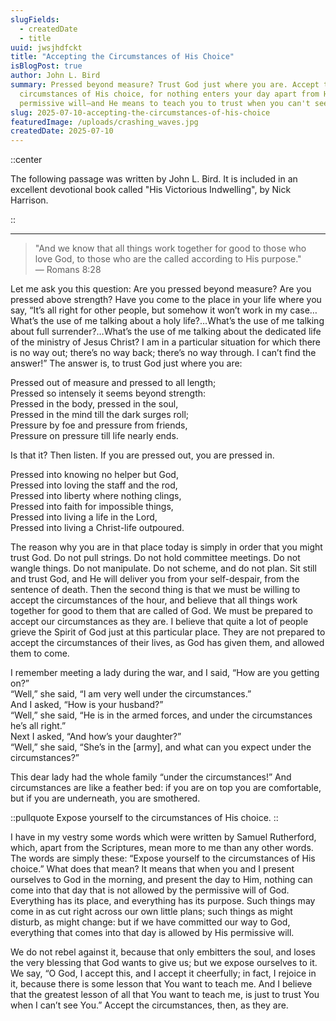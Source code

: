 ```yaml
---
slugFields:
  - createdDate
  - title
uuid: jwsjhdfckt
title: "Accepting the Circumstances of His Choice"
isBlogPost: true
author: John L. Bird
summary: Pressed beyond measure? Trust God just where you are. Accept the
  circumstances of His choice, for nothing enters your day apart from His
  permissive will—and He means to teach you to trust when you can't see.
slug: 2025-07-10-accepting-the-circumstances-of-his-choice
featuredImage: /uploads/crashing_waves.jpg
createdDate: 2025-07-10
---
```

::center

The following passage was written by John L. Bird. It is included in an excellent devotional book called "His Victorious Indwelling", by Nick Harrison.

::

- - -

> "And we know that all things work together for good to those who love God, to those who are the called according to His purpose."\
> — Romans 8:28

Let me ask you this question: Are you pressed beyond measure? Are you pressed above strength? Have you come to the place in your life where you say, “It’s all right for other people, but somehow it won’t work in my case…What’s the use of me talking about a holy life?…What’s the use of me talking about full surrender?…What’s the use of me talking about the dedicated life of the ministry of Jesus Christ? I am in a particular situation for which there is no way out; there’s no way back; there’s no way through. I can’t find the answer!” The answer is, to trust God just where you are:

Pressed out of measure and pressed to all length;\
Pressed so intensely it seems beyond strength:\
Pressed in the body, pressed in the soul,\
Pressed in the mind till the dark surges roll;\
Pressure by foe and pressure from friends,\
Pressure on pressure till life nearly ends.

Is that it? Then listen. If you are pressed out, you are pressed in.

Pressed into knowing no helper but God,\
Pressed into loving the staff and the rod,\
Pressed into liberty where nothing clings,\
Pressed into faith for impossible things,\
Pressed into living a life in the Lord,\
Pressed into living a Christ-life outpoured.

The reason why you are in that place today is simply in order that you might trust God. Do not pull strings. Do not hold committee meetings. Do not wangle things. Do not manipulate. Do not scheme, and do not plan. Sit still and trust God, and He will deliver you from your self-despair, from the sentence of death.
Then the second thing is that we must be willing to accept the circumstances of the hour, and believe that all things work together for good to them that are called of God. We must be prepared to accept our circumstances as they are. I believe that quite a lot of people grieve the Spirit of God just at this particular place. They are not prepared to accept the circumstances of their lives, as God has given them, and allowed them to come.

I remember meeting a lady during the war, and I said, “How are you getting on?”\
“Well,” she said, “I am very well under the circumstances.”\
And I asked, “How is your husband?”\
“Well,” she said, “He is in the armed forces, and under the circumstances he’s all right.”\
Next I asked, “And how’s your daughter?”\
“Well,” she said, “She’s in the \[army], and what can you expect under the circumstances?”

This dear lady had the whole family “under the circumstances!” And circumstances are like a feather bed: if you are on top you are comfortable, but if you are underneath, you are smothered.

::pullquote
Expose yourself to the circumstances of His choice.
::

I have in my vestry some words which were written by Samuel Rutherford, which, apart from the Scriptures, mean more to me than any other words. The words are simply these: “Expose yourself to the circumstances of His choice.” What does that mean? It means that when you and I present ourselves to God in the morning, and present the day to Him, nothing can come into that day that is not allowed by the permissive will of God. Everything has its place, and everything has its purpose. Such things may come in as cut right across our own little plans; such things as might disturb, as might change: but if we have committed our way to God, everything that comes into that day is allowed by His permissive will.

We do not rebel against it, because that only embitters the soul, and loses the very blessing that God wants to give us; but we expose ourselves to it. We say, “O God, I accept this, and I accept it cheerfully; in fact, I rejoice in it, because there is some lesson that You want to teach me. And I believe that the greatest lesson of all that You want to teach me, is just to trust You when I can’t see You.”
Accept the circumstances, then, as they are.
